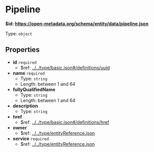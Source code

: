 # Pipeline

<b id="https/open-metadata.org/schema/entity/data/pipeline.json">&#36;id: https://open-metadata.org/schema/entity/data/pipeline.json</b>

Type: `object`

## Properties
 - **id** `required`
	 - &#36;ref: [../../type/basic.json#/definitions/uuid](../types/basic.md#uuid)
 - **name** `required`
	 - Type: `string`
	 - Length: between 1 and 64
 - **fullyQualifiedName**
	 - Type: `string`
	 - Length: between 1 and 64
 - **description**
	 - Type: `string`
 - **href**
	 - &#36;ref: [../../type/basic.json#/definitions/href](../types/basic.md#href)
 - **owner**
	 - &#36;ref: [../../type/entityReference.json](../types/entityreference.md)
 - **service** `required`
	 - &#36;ref: [../../type/entityReference.json](../types/entityreference.md)
